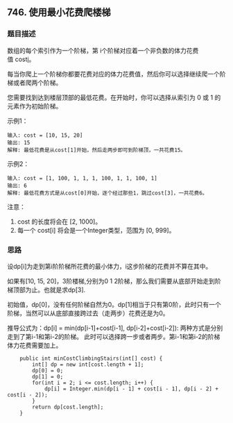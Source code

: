 ## 746. 使用最小花费爬楼梯

### 题目描述
数组的每个索引作为一个阶梯，第 i个阶梯对应着一个非负数的体力花费值 cost[i](索引从0开始)。

每当你爬上一个阶梯你都要花费对应的体力花费值，然后你可以选择继续爬一个阶梯或者爬两个阶梯。

您需要找到达到楼层顶部的最低花费。在开始时，你可以选择从索引为 0 或 1 的元素作为初始阶梯。

示例1：
```
输入: cost = [10, 15, 20]
输出: 15
解释: 最低花费是从cost[1]开始，然后走两步即可到阶梯顶，一共花费15。
```

示例2：
```
输入: cost = [1, 100, 1, 1, 1, 100, 1, 1, 100, 1]
输出: 6
解释: 最低花费方式是从cost[0]开始，逐个经过那些1，跳过cost[3]，一共花费6。
```

注意：

1. cost 的长度将会在 [2, 1000]。
2. 每一个 cost[i] 将会是一个Integer类型，范围为 [0, 999]。

### 思路
设dp[i]为走到第i阶阶梯所花费的最小体力，i这步阶梯的花费并不算在其中。

如果有[10, 15, 20]，3阶楼梯,分别为0 1 2阶梯，那么我们需要从底部开始走到阶梯顶部为止。也就是求dp[3].

初始值，dp[0]，没有任何阶梯自然为0。dp[1]相当于只有第0阶，此时只有一个阶梯，当然可以从底部直接跨过去（走两步）花费还是为0。

推导公式为：dp[i] = min(dp[i-1]+cost[i-1], dp[i-2]+cost[i-2]): 两种方式是分别走到了第i-1和第i-2的阶梯。
此时可以选择跨一步或者两步。第i-1和第i-2的阶梯体力花费需要加上。
```   
    public int minCostClimbingStairs(int[] cost) {
        int[] dp = new int[cost.length + 1];
        dp[0] = 0;
        dp[1] = 0;
        for(int i = 2; i <= cost.length; i++) {
            dp[i] = Integer.min(dp[i - 1] + cost[i - 1], dp[i - 2] + cost[i - 2]);
        }
        return dp[cost.length];
    }
```

